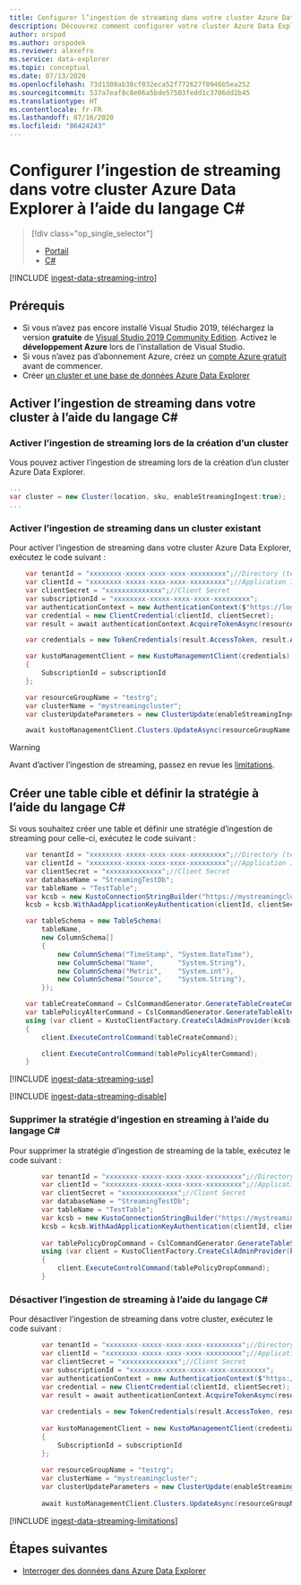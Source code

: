 ```yaml
---
title: Configurer l’ingestion de streaming dans votre cluster Azure Data Explorer à l’aide du langage C#
description: Découvrez comment configurer votre cluster Azure Data Explorer et comment charger des données avec l’ingestion de streaming à l’aide du langage C#.
author: orspod
ms.author: orspodek
ms.reviewer: alexefro
ms.service: data-explorer
ms.topic: conceptual
ms.date: 07/13/2020
ms.openlocfilehash: 73d1308ab38cf032eca52f772627f0946b5ea252
ms.sourcegitcommit: 537a7eaf8c8e06a5bde57503fedd1c3706dd2b45
ms.translationtype: HT
ms.contentlocale: fr-FR
ms.lasthandoff: 07/16/2020
ms.locfileid: "86424243"
---
```

# <a name="configure-streaming-ingestion-on-your-azure-data-explorer-cluster-using-c"></a>Configurer l’ingestion de streaming dans votre cluster Azure Data Explorer à l’aide du langage C#

> [!div class="op_single_selector"]
> * [Portail](ingest-data-streaming.md)
> * [C#](ingest-data-streaming-csharp.md)

[!INCLUDE [ingest-data-streaming-intro](includes/ingest-data-streaming-intro.md)]

## <a name="prerequisites"></a>Prérequis

* Si vous n’avez pas encore installé Visual Studio 2019, téléchargez la version **gratuite** de [Visual Studio 2019 Community Edition](https://www.visualstudio.com/downloads/).  Activez le **développement Azure** lors de l’installation de Visual Studio.
* Si vous n’avez pas d’abonnement Azure, créez un [compte Azure gratuit](https://azure.microsoft.com/free/) avant de commencer.
* Créer [un cluster et une base de données Azure Data Explorer](create-cluster-database-csharp.md)
   
## <a name="enable-streaming-ingestion-on-your-cluster-using-c"></a>Activer l’ingestion de streaming dans votre cluster à l’aide du langage C#

### <a name="enable-streaming-ingestion-while-creating-a-new-cluster"></a>Activer l’ingestion de streaming lors de la création d’un cluster

Vous pouvez activer l’ingestion de streaming lors de la création d’un cluster Azure Data Explorer.

```csharp
...
var cluster = new Cluster(location, sku, enableStreamingIngest:true);
...
```

### <a name="enable-streaming-ingestion-on-an-existing-cluster"></a>Activer l’ingestion de streaming dans un cluster existant

Pour activer l’ingestion de streaming dans votre cluster Azure Data Explorer, exécutez le code suivant :

```csharp
    var tenantId = "xxxxxxxx-xxxxx-xxxx-xxxx-xxxxxxxxx";//Directory (tenant) ID
    var clientId = "xxxxxxxx-xxxxx-xxxx-xxxx-xxxxxxxxx";//Application ID
    var clientSecret = "xxxxxxxxxxxxxx";//Client Secret
    var subscriptionId = "xxxxxxxx-xxxxx-xxxx-xxxx-xxxxxxxxx";
    var authenticationContext = new AuthenticationContext($"https://login.windows.net/{tenantId}");
    var credential = new ClientCredential(clientId, clientSecret);
    var result = await authenticationContext.AcquireTokenAsync(resource: "https://management.core.windows.net/", clientCredential: credential);

    var credentials = new TokenCredentials(result.AccessToken, result.AccessTokenType);

    var kustoManagementClient = new KustoManagementClient(credentials)
    {
        SubscriptionId = subscriptionId
    };

    var resourceGroupName = "testrg";
    var clusterName = "mystreamingcluster";
    var clusterUpdateParameters = new ClusterUpdate(enableStreamingIngest: true);

    await kustoManagementClient.Clusters.UpdateAsync(resourceGroupName, clusterName, clusterUpdateParameters);
```

> [!WARNING]
> Avant d’activer l’ingestion de streaming, passez en revue les [limitations](#limitations).

## <a name="create-a-target-table-and-define-the-policy-using-c"></a>Créer une table cible et définir la stratégie à l’aide du langage C#

Si vous souhaitez créer une table et définir une stratégie d’ingestion de streaming pour celle-ci, exécutez le code suivant :

```csharp
    var tenantId = "xxxxxxxx-xxxxx-xxxx-xxxx-xxxxxxxxx";//Directory (tenant) ID
    var clientId = "xxxxxxxx-xxxxx-xxxx-xxxx-xxxxxxxxx";//Application ID
    var clientSecret = "xxxxxxxxxxxxxx";//Client Secret
    var databaseName = "StreamingTestDb";
    var tableName = "TestTable";
    var kcsb = new KustoConnectionStringBuilder("https://mystreamingcluster.westcentralus.kusto.windows.net", databaseName);
    kcsb = kcsb.WithAadApplicationKeyAuthentication(clientId, clientSecret, tenantId);

    var tableSchema = new TableSchema(
        tableName,
        new ColumnSchema[]
        {
            new ColumnSchema("TimeStamp", "System.DateTime"),
            new ColumnSchema("Name",      "System.String"),
            new ColumnSchema("Metric",    "System.int"),
            new ColumnSchema("Source",    "System.String"),
        });

    var tableCreateCommand = CslCommandGenerator.GenerateTableCreateCommand(tableSchema);
    var tablePolicyAlterCommand = CslCommandGenerator.GenerateTableAlterStreamingIngestionPolicyCommand(tableName, isEnabled: true);
    using (var client = KustoClientFactory.CreateCslAdminProvider(kcsb))
    {
        client.ExecuteControlCommand(tableCreateCommand);

        client.ExecuteControlCommand(tablePolicyAlterCommand);
    }
```

[!INCLUDE [ingest-data-streaming-use](includes/ingest-data-streaming-types.md)]

[!INCLUDE [ingest-data-streaming-disable](includes/ingest-data-streaming-disable.md)]

### <a name="drop-the-streaming-ingestion-policy-using-c"></a>Supprimer la stratégie d’ingestion en streaming à l’aide du langage C#

Pour supprimer la stratégie d’ingestion de streaming de la table, exécutez le code suivant :
    
```csharp
        var tenantId = "xxxxxxxx-xxxxx-xxxx-xxxx-xxxxxxxxx";//Directory (tenant) ID
        var clientId = "xxxxxxxx-xxxxx-xxxx-xxxx-xxxxxxxxx";//Application ID
        var clientSecret = "xxxxxxxxxxxxxx";//Client Secret
        var databaseName = "StreamingTestDb";
        var tableName = "TestTable";
        var kcsb = new KustoConnectionStringBuilder("https://mystreamingcluster.westcentralus.kusto.windows.net", databaseName);
        kcsb = kcsb.WithAadApplicationKeyAuthentication(clientId, clientSecret, tenantId);
    
        var tablePolicyDropCommand = CslCommandGenerator.GenerateTableStreamingIngestionPolicyDropCommand(databaseName, tableName);
        using (var client = KustoClientFactory.CreateCslAdminProvider(kcsb))
        {
            client.ExecuteControlCommand(tablePolicyDropCommand);
        }
```

### <a name="disable-streaming-ingestion-using-c"></a>Désactiver l’ingestion de streaming à l’aide du langage C#

Pour désactiver l’ingestion de streaming dans votre cluster, exécutez le code suivant :
    
```csharp
        var tenantId = "xxxxxxxx-xxxxx-xxxx-xxxx-xxxxxxxxx";//Directory (tenant) ID
        var clientId = "xxxxxxxx-xxxxx-xxxx-xxxx-xxxxxxxxx";//Application ID
        var clientSecret = "xxxxxxxxxxxxxx";//Client Secret
        var subscriptionId = "xxxxxxxx-xxxxx-xxxx-xxxx-xxxxxxxxx";
        var authenticationContext = new AuthenticationContext($"https://login.windows.net/{tenantId}");
        var credential = new ClientCredential(clientId, clientSecret);
        var result = await authenticationContext.AcquireTokenAsync(resource: "https://management.core.windows.net/", clientCredential: credential);
    
        var credentials = new TokenCredentials(result.AccessToken, result.AccessTokenType);
    
        var kustoManagementClient = new KustoManagementClient(credentials)
        {
            SubscriptionId = subscriptionId
        };
    
        var resourceGroupName = "testrg";
        var clusterName = "mystreamingcluster";
        var clusterUpdateParameters = new ClusterUpdate(enableStreamingIngest: false);
    
        await kustoManagementClient.Clusters.UpdateAsync(resourceGroupName, clusterName, clusterUpdateParameters);
```
    
[!INCLUDE [ingest-data-streaming-limitations](includes/ingest-data-streaming-limitations.md)]

## <a name="next-steps"></a>Étapes suivantes

* [Interroger des données dans Azure Data Explorer](web-query-data.md)

